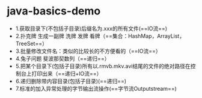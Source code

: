 # java-basics-demo
 - 1.获取目录下(不包括子目录)后缀名为.xxx的所有文件(==IO流==)
 - 2.扑克牌 生成一副牌 洗牌 发牌 看牌（==集合：HashMap，ArrayList，TreeSet==）
 - 3.批量修改文件名：类似的比较长的不方便看的（==IO流==）
 - 4.兔子问题 斐波那契数列（==递归==）
 - 5.把某个目录下(包括子目录)所有以.rmvb.mkv.avi结尾的文件的绝对路径在控制台上打印出来（==递归+IO流==）
 - 6.递归删除带内容目录(包括子目录)(==递归==)
 - 7.标准的加入异常处理的字节输出流操作(==字节流Outputstream==)